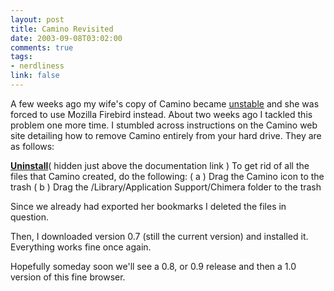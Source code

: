 ```yaml
--- 
layout: post
title: Camino Revisited
date: 2003-09-08T03:02:00
comments: true
tags:
- nerdliness
link: false
---
```

A few weeks ago my wife's copy of Camino became <a href="http://www.zanshin.net/blogs/000245.html">unstable</a> and she was forced to use Mozilla Firebird instead. About two weeks ago I tackled this problem one more time. I stumbled across instructions on the Camino web site detailing how to remove Camino entirely from your hard drive. They are as follows:

<strong><a href="http://www.mozilla.org/projects/camino/">Uninstall</a></strong>( hidden just above the documentation link )
To get rid of all the files that Camino created, do the following:
( a ) Drag the Camino icon to the trash
( b ) Drag the <home directory>/Library/Application Support/Chimera folder to the trash

Since we already had exported her bookmarks I deleted the files in question.

Then, I downloaded version 0.7 (still the current version) and installed it. Everything works fine once again.

Hopefully someday soon we'll see a 0.8, or 0.9 release and then a 1.0 version of this fine browser.
